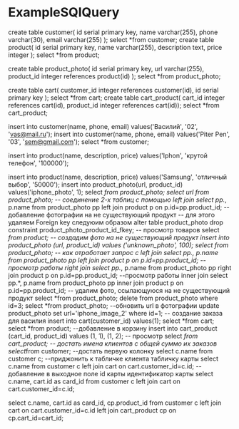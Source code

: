 # ExampleSQIQuery
create table customer(
  id serial primary key,
  name varchar(255),
  phone varchar(30),
  email varchar(255)
);
select *from customer;
create table product(
  id serial primary key,
  name varchar(255),
  description text,
  price integer
              );
select *from product;

create table product_photo(
  id serial primary key,
  url varchar(255),
  product_id integer references product(id)
  );
select *from product_photo;

create table  cart(
  customer_id integer references customer(id),
  id serial primary key
);
select *from cart;
create  table  cart_product(
  cart_id integer references cart(id),
  product_id integer references cart(id));
select *from cart_product;

insert into customer(name, phone, email) values('Василий', '02', 'vas@mail.ru');
insert into customer(name, phone, email) values('Piter Pen', '03', 'sem@gmail.com');
select *from customer;

insert into product(name, description, price) values('Iphon', 'крутой телефон', '100000');

insert into product(name, description, price) values('Samsung', 'отличный выбор', '50000');
insert into product_photo(url, product_id) values('iphone_photo', 1);
select *from product_photo;
select url from product_photo;
-- соединение 2-х таблиц с помощью left join
select pp.*, p.name from product_photo pp left join product p on p.id=pp.product_id;
-- добавление фотографии на не существующий продукт
-- для этого удаляем Foreign key следуюим образом
alter table product_photo drop constraint product_photo_product_id_fkey;
-- просмотр товаров
select *from product;
-- создадим фото на не существующий продукт
insert into product_photo (url, product_id) values ('unknown_photo', 100);
select *from product_photo;
-- как отработает запрос с left join
select pp.*, p.name from product_photo pp left join product p on p.id=pp.product_id;
-- просмотр работы right join
select pp.*, p.name from product_photo pp right join product p on p.id=pp.product_id;
--просмотр работы inner join
select pp.*, p.name from product_photo pp inner join product p on p.id=pp.product_id;
-- удалим фото, ссылающуюся на не существующий продукт
select *from product_photo;
delete from product_photo where id=3;
select *from product_photo;
--обновить url в фотографии
update product_photo set url='iphone_image_2' where id=1;
-- создание заказа для василия
insert into cart(customer_id) values(1);
select *from cart;
select *from product;
--добавление в корзину
insert into cart_product (cart_id, product_id) values (1, 1), (1, 2);
-- просмотр
select *from cart_product;
-- достать имена клиентов с общей суммо их заказов
select*from customer;
--достать первую колонку
select c.name from customer c;
--приджонить к табличке клиента табличку карты
select c.name from customer c left join cart on cart.customer_id=c.id;
--добавление в выходное поле id карты идентификатор карты
select c.name, cart.id as card_id from customer c left join cart on cart.customer_id=c.id;

select c.name, cart.id as card_id, cp.product_id from customer c left join cart on cart.customer_id=c.id left join
  cart_product cp on cp.cart_id=cart_id;
